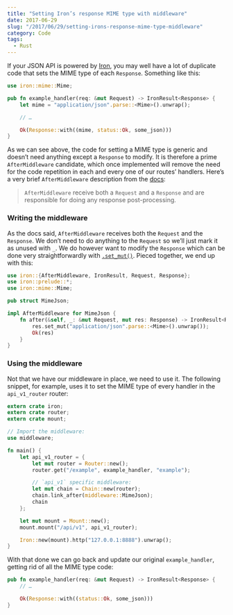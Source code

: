 ```yaml
---
title: "Setting Iron’s response MIME type with middleware"
date: 2017-06-29
slug: "/2017/06/29/setting-irons-response-mime-type-middleware"
category: Code
tags:
  - Rust
---
```


If your JSON API is powered by [Iron](http://ironframework.io/), you may well have a lot of duplicate code that sets the MIME type of each `Response`. Something like this:

```rust
use iron::mime::Mime;

pub fn example_handler(req: &mut Request) -> IronResult<Response> {
    let mime = "application/json".parse::<Mime>().unwrap();

    // …

    Ok(Response::with((mime, status::Ok, some_json)))
}
```

As we can see above, the code for setting a MIME type is generic and doesn’t need anything except a `Response` to modify. It is therefore a prime `AfterMiddleware` candidate, which once implemented will remove the need for the code repetition in each and every one of our routes’ handlers. Here’s a very brief `AfterMiddleware` description from the [docs](https://docs.rs/iron/0.5.1/iron/middleware/trait.AfterMiddleware.html):

> `AfterMiddleware` receive both a `Request` and a `Response` and are responsible for doing any response post-processing.

### Writing the middleware

As the docs said, `AfterMiddleware` receives both the `Request` and the `Response`. We don’t need to do anything to the `Request` so we’ll just mark it as unused with `_`. We do however want to modify the `Response` which can be done very straightforwardly with [`.set_mut()`](https://docs.rs/iron/0.5.1/iron/trait.Set.html#method.set_mut). Pieced together, we end up with this:

```rust:title=src/middleware.rs
use iron::{AfterMiddleware, IronResult, Request, Response};
use iron::prelude::*;
use iron::mime::Mime;

pub struct MimeJson;

impl AfterMiddleware for MimeJson {
    fn after(&self, _: &mut Request, mut res: Response) -> IronResult<Response> {
        res.set_mut("application/json".parse::<Mime>().unwrap());
        Ok(res)
    }
}
```

### Using the middleware

Not that we have our middleware in place, we need to use it. The following snippet, for example, uses it to set the MIME type of every handler in the `api_v1_router` router:

```rust:title=src/main.rs
extern crate iron;
extern crate router;
extern crate mount;

// Import the middleware:
use middleware;

fn main() {
    let api_v1_router = {
        let mut router = Router::new();
        router.get("/example", example_handler, "example");

        // `api_v1` specific middleware:
        let mut chain = Chain::new(router);
        chain.link_after(middleware::MimeJson);
        chain
    };

    let mut mount = Mount::new();
    mount.mount("/api/v1", api_v1_router);

    Iron::new(mount).http("127.0.0.1:8888").unwrap();
}
```

With that done we can go back and update our original `example_handler`, getting rid of all the MIME type code:

```rust
pub fn example_handler(req: &mut Request) -> IronResult<Response> {
    // …

    Ok(Response::with((status::Ok, some_json)))
}
```

